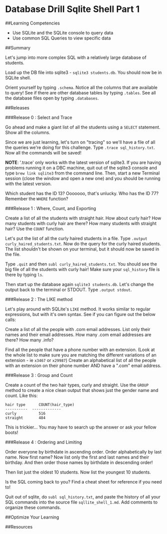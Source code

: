 # Database Drill Sqlite Shell Part 1 
 
##Learning Competencies 

* Use SQLite and the SQLite console to query data
* Use common SQL Queries to view specific data

##Summary 

Let's jump into more complex SQL with a relatively large database of students.

Load up the DB file into sqlite3 - `sqlite3 students.db`.  You should now be in SQLite shell.

Orient yourself by typing `.schema`.  Notice all the columns that are available to query!  See if there are other database tables by typing `.tables`.  See all the database files open by typing `.databases`.

##Releases

###Release 0 : Select and Trace

Go ahead and make a giant list of all the students using a `SELECT` statement.  Show all the columns.

Since we are just learning, let's turn on "tracing" so we'll have a file of all the queries we're doing for this challenge.  Type `.trace sql_history.txt`.  Now all the commands will be saved!

**NOTE**: '.trace' only works with the latest version of sqlite3.  If you are having problems running it on a DBC machine, quit out of the sqlite3 console and type `brew link sqlite3` from the command line. Then, start a new Terminal session (close the window and open a new one) and you should be running with the latest version.


Which student has the ID 13?  Ooooooo, that's unlucky.  Who has the ID 77?  Remember the `WHERE` function?

###Release 1 : Where, Count, and Exporting

Create a list of all the students with straight hair.  How about curly hair?  How many students with curly hair are there?  How many students with straight hair?  Use the `COUNT` function.

Let's put the list of all the curly haired students in a file.  Type `.output curly_haired_students.txt`.  Now do the query for the curly haired students.  The list shouldn't be shown on your terminal, but it should now be saved in the file.

Type `.quit` and then `subl curly_haired_students.txt`.  You should see the big file of all the students with curly hair!  Make sure your `sql_history` file is there by typing `ls`.

Then start up the database again `sqlite3 students.db`.  Let's change the output back to the terminal or STDOUT.  Type `.output stdout`.

###Release 2 : The LIKE method

Let's play around with SQLite's `LIKE` method.  It works similar to regular expressions, but with it's own syntax.  See if you can figure out the below calls:

Create a list of all the people with .com email addresses.  List only their names and their email addresses.  How many .com email addresses are there?  How many .info?

Find all the people that have a phone number with an extension.  (Look at the whole list to make sure you are matching the different variations of an extension - ie `x3467` or `x29987`)  Create an alphabetical list of all the people with an extension on their phone number AND have a ".com" email address.

###Release 3 : Group and Count

Create a count of the two hair types, curly and straight.  Use the `GROUP` method to create a nice clean output that shows just the gender name and count.  Like this:

```
hair type      COUNT(hair_type)
----------  -------------
curly          516
straight       484
```

This is trickier... You may have to search up the answer or ask your fellow boots!

###Release 4 : Ordering and Limiting

Order everyone by birthdate in ascending order.  Order alphabetically by last name.  Now first name?  Now list only the first and last names and their birthday.  And then order those names by birthdate in descending order!

Then list just the oldest 10 students.  Now list the youngest 10 students.

Is the SQL coming back to you?  Find a cheat sheet for reference if you need to!

Quit out of sqlite, do `subl sql_history.txt`, and paste the history of all your SQL commands into the source file `sqllite_shell_1.md`.  Add comments to organize these commands. 
 

##Optimize Your Learning 

##Resources